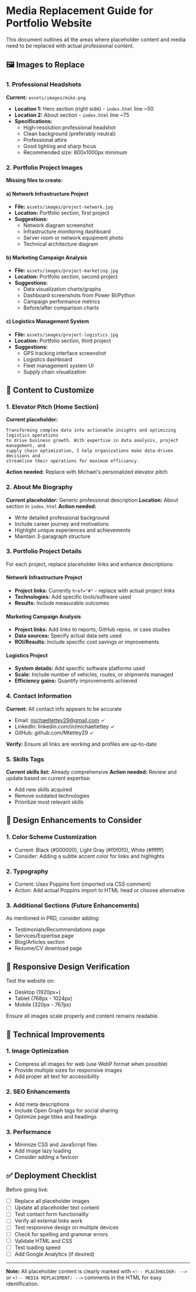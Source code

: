# Media Replacement Guide for Portfolio Website

This document outlines all the areas where placeholder content and media need to be replaced with actual professional content.

## 🖼️ Images to Replace

### 1. Professional Headshots
**Current:** `assets/images/mike.png`
- **Location 1:** Hero section (right side) - `index.html` line ~50
- **Location 2:** About section - `index.html` line ~75
- **Specifications:** 
  - High-resolution professional headshot
  - Clean background (preferably neutral)
  - Professional attire
  - Good lighting and sharp focus
  - Recommended size: 800x1000px minimum

### 2. Portfolio Project Images
**Missing files to create:**

#### a) Network Infrastructure Project
- **File:** `assets/images/project-network.jpg`
- **Location:** Portfolio section, first project
- **Suggestions:** 
  - Network diagram screenshot
  - Infrastructure monitoring dashboard
  - Server room or network equipment photo
  - Technical architecture diagram

#### b) Marketing Campaign Analysis
- **File:** `assets/images/project-marketing.jpg`
- **Location:** Portfolio section, second project
- **Suggestions:**
  - Data visualization charts/graphs
  - Dashboard screenshots from Power BI/Python
  - Campaign performance metrics
  - Before/after comparison charts

#### c) Logistics Management System
- **File:** `assets/images/project-logistics.jpg`
- **Location:** Portfolio section, third project
- **Suggestions:**
  - GPS tracking interface screenshot
  - Logistics dashboard
  - Fleet management system UI
  - Supply chain visualization

## 📝 Content to Customize

### 1. Elevator Pitch (Home Section)
**Current placeholder:**
```
Transforming complex data into actionable insights and optimizing logistics operations 
to drive business growth. With expertise in data analysis, project management, and 
supply chain optimization, I help organizations make data-driven decisions and 
streamline their operations for maximum efficiency.
```
**Action needed:** Replace with Michael's personalized elevator pitch

### 2. About Me Biography
**Current placeholder:** Generic professional description
**Location:** About section in `index.html`
**Action needed:** 
- Write detailed professional background
- Include career journey and motivations
- Highlight unique experiences and achievements
- Maintain 3-paragraph structure

### 3. Portfolio Project Details
For each project, replace placeholder links and enhance descriptions:

#### Network Infrastructure Project
- **Project links:** Currently `href="#"` - replace with actual project links
- **Technologies:** Add specific tools/software used
- **Results:** Include measurable outcomes

#### Marketing Campaign Analysis
- **Project links:** Add links to reports, GitHub repos, or case studies
- **Data sources:** Specify actual data sets used
- **ROI/Results:** Include specific cost savings or improvements

#### Logistics Project
- **System details:** Add specific software platforms used
- **Scale:** Include number of vehicles, routes, or shipments managed
- **Efficiency gains:** Quantify improvements achieved

### 4. Contact Information
**Current:** All contact info appears to be accurate
- Email: michaeltettey29@gmail.com ✓
- LinkedIn: linkedin.com/in/michaeltettey ✓  
- GitHub: github.com/Mtettey29 ✓

**Verify:** Ensure all links are working and profiles are up-to-date

### 5. Skills Tags
**Current skills list:** Already comprehensive
**Action needed:** Review and update based on current expertise:
- Add new skills acquired
- Remove outdated technologies
- Prioritize most relevant skills

## 🎨 Design Enhancements to Consider

### 1. Color Scheme Customization
- Current: Black (#000000), Light Gray (#f0f0f0), White (#ffffff)
- Consider: Adding a subtle accent color for links and highlights

### 2. Typography
- Current: Uses Poppins font (imported via CSS comment)
- Action: Add actual Poppins import to HTML head or choose alternative

### 3. Additional Sections (Future Enhancements)
As mentioned in PRD, consider adding:
- Testimonials/Recommendations page
- Services/Expertise page  
- Blog/Articles section
- Resume/CV download page

## 📱 Responsive Design Verification

Test the website on:
- Desktop (1920px+)
- Tablet (768px - 1024px)
- Mobile (320px - 767px)

Ensure all images scale properly and content remains readable.

## 🔧 Technical Improvements

### 1. Image Optimization
- Compress all images for web (use WebP format when possible)
- Provide multiple sizes for responsive images
- Add proper alt text for accessibility

### 2. SEO Enhancements
- Add meta descriptions
- Include Open Graph tags for social sharing
- Optimize page titles and headings

### 3. Performance
- Minimize CSS and JavaScript files
- Add image lazy loading
- Consider adding a favicon

## ✅ Deployment Checklist

Before going live:
- [ ] Replace all placeholder images
- [ ] Update all placeholder text content
- [ ] Test contact form functionality
- [ ] Verify all external links work
- [ ] Test responsive design on multiple devices
- [ ] Check for spelling and grammar errors
- [ ] Validate HTML and CSS
- [ ] Test loading speed
- [ ] Add Google Analytics (if desired)

---

**Note:** All placeholder content is clearly marked with `<!-- PLACEHOLDER: -->` or `<!-- MEDIA REPLACEMENT: -->` comments in the HTML for easy identification.